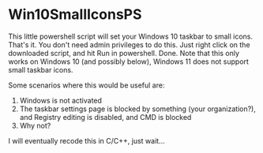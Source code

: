 # Win10SmallIconsPS

This little powershell script will set your Windows 10 taskbar to small icons. That's it. You don't need admin privileges to do this. Just right click on the downloaded script, and hit Run in powershell. Done.
Note that this only works on Windows 10 (and possibly below), Windows 11 does not support small taskbar icons.

Some scenarios where this would be useful are:
1. Windows is not activated
2. The taskbar settings page is blocked by something (your organization?), and Registry editing is disabled, and CMD is blocked
3. Why not?


I will eventually recode this in C/C++, just wait...
